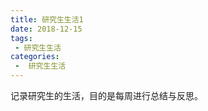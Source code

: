 ```yaml
---
title: 研究生生活1
date: 2018-12-15
tags:
 - 研究生生活
categories:
 -  研究生生活
---
```


记录研究生的生活，目的是每周进行总结与反思。
